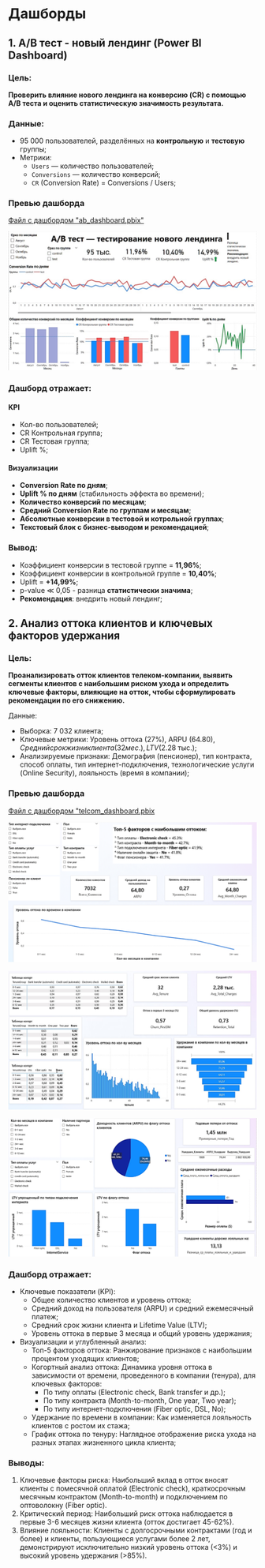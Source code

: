 # Дашборды
## 1. A/B тест - новый лендинг (Power BI Dashboard)

### Цель: 
**Проверить влияние нового лендинга на конверсию (CR) с помощью A/B теста и оценить статистическую значимость результата.**

### Данные:
- 95 000 пользователей, разделённых на **контрольную** и **тестовую** группы;
- Метрики:
  - `Users` — количество пользователей;
  - `Conversions` — количество конверсий;
  - `CR` (Conversion Rate) = Conversions / Users;
  
###  Превью дашборда
[Файл с дашбордом "ab_dashboard.pbix"](https://github.com/sasergeevna/dashboards.github.io/blob/main/ab_dashboard.pbix)

![Главный экран дашборда](ab_screen.jpg) 

### Дашборд отражает:

#### KPI
- Кол-во пользователей;  
- CR Контрольная группа;  
- CR Тестовая группа;  
- Uplift %;

#### Визуализации
- **Conversion Rate по дням**;
- **Uplift % по дням** (стабильность эффекта во времени);  
- **Количество конверсий по месяцам**;  
- **Средний Conversion Rate по группам и месяцам**;
- **Абсолютные конверсии в тестовой и котрольной группах**;  
- **Текстовый блок с бизнес-выводом и рекомендацией**;  

### Вывод:
- Коэффициент конверсии в тестовой группе = **11,96%**;
- Коэффициент конверсии в контрольной группе = **10,40%**;  
- Uplift = **+14,99%**;  
- p-value ≪ 0,05 - разница **статистически значима**;  
- **Рекомендация**: внедрить новый лендинг;  

## 2. Анализ оттока клиентов и ключевых факторов удержания

### Цель: 
**Проанализировать отток клиентов телеком-компании, выявить сегменты клиентов с наибольшим риском ухода и определить ключевые факторы, влияющие на отток, чтобы сформулировать рекомендации по его снижению.**

Данные:

- Выборка: 7 032 клиента;
- Ключевые метрики: Уровень оттока (27%), ARPU ($64.80), Средний срок жизни клиента (32 мес.), LTV ($2.28 тыс.);
- Анализируемые признаки: Демография (пенсионер), тип контракта, способ оплаты, тип интернет-подключения, технологические услуги (Online Security), лояльность (время в компании);

###  Превью дашборда
[Файл с дашбордом "telcom_dashboard.pbix](https://github.com/sasergeevna/dashboards.github.io/blob/main/telcom_dashboard.pbix)

![Главный экран дашборда](telcom1.png) 

![Страница 2 дашборда](telcom2.jpg) 

![ГСтраница 3 дашборда](telcom3.png) 

### Дашборд отражает:

- Ключевые показатели (KPI):
  - Общее количество клиентов и уровень оттока;
  - Средний доход на пользователя (ARPU) и средний ежемесячный платеж;
  - Средний срок жизни клиента и Lifetime Value (LTV);
  - Уровень оттока в первые 3 месяца и общий уровень удержания;
- Визуализации и углубленный анализ:
  - Топ-5 факторов оттока: Ранжирование признаков с наибольшим процентом уходящих клиентов;
  - Когортный анализ оттока: Динамика уровня оттока в зависимости от времени, проведенного в компании (тенура), для ключевых факторов:
    - По типу оплаты (Electronic check, Bank transfer и др.);
    - По типу контракта (Month-to-month, One year, Two year);
    - По типу интернет-подключения (Fiber optic, DSL, No);
  - Удержание по времени в компании: Как изменяется лояльность клиентов с ростом их стажа;
  - График оттока по тенуру: Наглядное отображение риска ухода на разных этапах жизненного цикла клиента;


### Выводы:

1. Ключевые факторы риска: Наибольший вклад в отток вносят клиенты с помесячной оплатой (Electronic check), краткосрочным месячным контрактом (Month-to-month) и подключением по оптоволокну (Fiber optic).
2. Критический период: Наибольший риск оттока наблюдается в первые 3-6 месяцев жизни клиента (отток достигает 45-62%).
3. Влияние лояльности: Клиенты с долгосрочными контрактами (год и более) и клиенты, пользующиеся услугами более 2 лет, демонстрируют исключительно низкий уровень оттока (<3%) и высокий уровень удержания (>85%).

